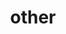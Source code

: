 ---
layout: page
title: other
nav: true
nav_order: 7
dropdown: true
children: 
    - title: repositories
      permalink: /repositories/
    - title: divider
    - title: cv_failure
      permalink: /cv_failure/
    # - title: divider
    # - title: projects
    #   permalink: /projects/
---